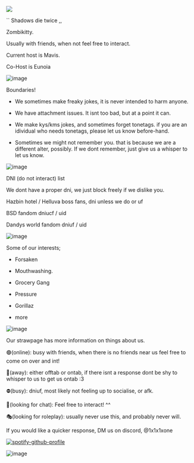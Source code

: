 
![](https://komarev.com/ghpvc/?username=zombikitty&color=bec9d4&label=♡)







`` Shadows die twice ,,

Zombikitty.

Usually with friends, when not feel free to interact.

Current host is Mavis.

Co-Host is Eunoia


![image](https://github.com/user-attachments/assets/c790c61c-c074-44eb-9069-fee95071813f)


Boundaries!

- We sometimes make freaky jokes, it is never intended to harm anyone.

- We have attachment issues. It isnt too bad, but at a point it can.

- We make kys/kms jokes, and sometimes forget tonetags. if you are an idividual who needs tonetags, please let us know before-hand.

- Sometimes we might not remember you. that is because we are a different alter, possibly. If we dont remember, just give us a whisper to let us know.


![image](https://github.com/user-attachments/assets/c790c61c-c074-44eb-9069-fee95071813f)



DNI (do not interact) list

We dont have a proper dni, we just block freely if we dislike you.

Hazbin hotel / Helluva boss fans, dni unless we do or uf

BSD fandom dniucf / uid

Dandys world fandom dniuf / uid



![image](https://github.com/user-attachments/assets/c790c61c-c074-44eb-9069-fee95071813f)


Some of our interests;

- Forsaken

- Mouthwashing.

- Grocery Gang

- Pressure

- Gorillaz

+ more



![image](https://github.com/user-attachments/assets/c790c61c-c074-44eb-9069-fee95071813f)


Our strawpage has more information on things about us.

🟢(online): busy with friends, when there is no friends near us feel free to come on over and int!

🌙(away): either offtab or ontab, if there isnt a response dont be shy to whisper to us to get us ontab :3 

⛔(busy): dniuf, most likely not feeling up to socialise, or afk.

💬(looking for chat): Feel free to interact! ^^

🎭(looking for roleplay): usually never use this, and probably never will.

If you would like a quicker response, DM us on discord, @1x1x1xone





[![spotify-github-profile](https://spotify-github-profile.kittinanx.com/api/view?uid=31v74xrdgiha5cc6je6xdu6rzkxm&cover_image=true&theme=novatorem&show_offline=true&background_color=121212&interchange=true&bar_color=bec9d4&bar_color_cover=false)](https://github.com/kittinan/spotify-github-profile)

![image](https://github.com/user-attachments/assets/c790c61c-c074-44eb-9069-fee95071813f)

